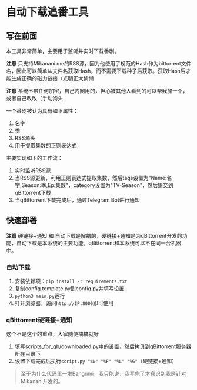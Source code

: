 # 自动下载追番工具

## 写在前面

本工具非常简单，主要用于监听并实时下载番剧。

**注意** 只支持Mikanani.me的RSS源，因为他使用了规范的Hash作为bittorrent文件名，因此可以简单从文件名获取Hash，而不需要下载种子后获取。获取Hash后才能生成正确的磁力链接（光明正大偷懒

**注意** 系统不带任何加密，自己内网用的，担心被其他人看到的可以帮我加一个，或者自己改改（手动狗头

一个番剧被认为具有如下属性：

1. 名字
2. 季
3. RSS源头
4. 用于提取集数的正则表达式

主要实现如下的工作流：

1. 实时监听RSS源
2. 当RSS源更新，利用正则表达式提取集数，然后tags设置为"Name:名字,Season:季,Ep:集数"，category设置为"TV-Season"，然后提交到qBittorrent下载
3. 当qBittorrent下载完成后，通过Telegram Bot进行通知

## 快速部署

**注意** 硬链接+通知 和 自动下载是解耦的，硬链接+通知是为qBittorrent开发的功能，自动下载是本系统的主要功能。qBittorrent和本系统可以不在同一台机器中。

### 自动下载

1. 安装依赖项：`pip install -r requirements.txt`
2. 复制config.template.py到config.py并填写设置
3. `python3 main.py`运行
4. 打开浏览器，访问`http://IP:8000`即可使用

### qBittorrent硬链接+通知

这个不是这个的重点，大家随便搞搞就好

1. 填写scripts_for_qb/downloaded.py中的设置，然后拷贝到qBittorrent服务器所在目录下
2. 设置下载完成后执行`script.py "%N" "%F" "%L" "%G"`（硬链接+通知）

> 至于为什么代码里一堆Bangumi，我只能说，我写完了才意识到我是针对Mikanani开发的。
